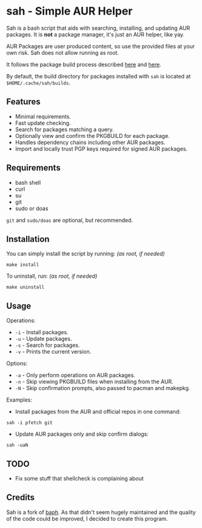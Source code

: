# sah - Simple AUR Helper

Sah is a bash script that aids with searching, installing, and updating AUR packages. It is **not** a package manager, it's just an AUR helper, like yay. 

AUR Packages are user produced content, so use the provided files at your own risk. Sah does not allow running as root.

It follows the package build process described [here](https://wiki.archlinux.org/index.php/Arch_User_Repository#Installing_packages) and [here](https://wiki.archlinux.org/index.php/Makepkg).

By default, the build directory for packages installed with `sah` is located at `$HOME/.cache/sah/builds`.

## Features

- Minimal requirements.
- Fast update checking.
- Search for packages matching a query.
- Optionally view and confirm the PKGBUILD for each package.
- Handles dependency chains including other AUR packages.
- Import and locally trust PGP keys required for signed AUR packages.

## Requirements

- bash shell
- curl
- su  
- git
- sudo or doas

`git` and `sudo/doas` are optional, but recommended.

## Installation

You can simply install the script by running: *(as root, if needed)*

```
make install
```

To uninstall, run: *(as root, if needed)*

```
make uninstall
```

## Usage

Operations:

- `-i` - Install packages.
- `-u` - Update packages.
- `-s` - Search for packages.
- `-v` - Prints the current version.

Options:

- `-a` - Only perform operations on AUR packages.
- `-n` - Skip viewing PKGBUILD files when installing from the AUR.
- `-N` - Skip confirmation prompts, also passed to pacman and makepkg.

Examples:

- Install packages from the AUR and official repos in one command:

```
sah -i pfetch git
```

- Update AUR packages only and skip confirm dialogs: 

```
sah -uaN
```

## TODO

- Fix some stuff that shellcheck is complaining about

## Credits

Sah is a fork of [baph](https://bitbucket.org/natemaia/baph). As that didn't seem hugely maintained and the quality of the code could be improved, I decided to create this program. 

